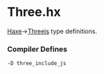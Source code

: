 
# Three.hx

[Haxe](https://haxe.org/)→[Threejs](http://threejs.org/) type definitions.

### Compiler Defines
`-D three_include_js` 
